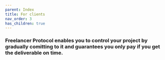 ```yaml
---
parent: Index
title: For clients
nav_order: 3
has_children: true
---
```


### Freelancer Protocol enables you to control your project by gradually comitting to it and guarantees you only pay if you get the deliverable on time.
